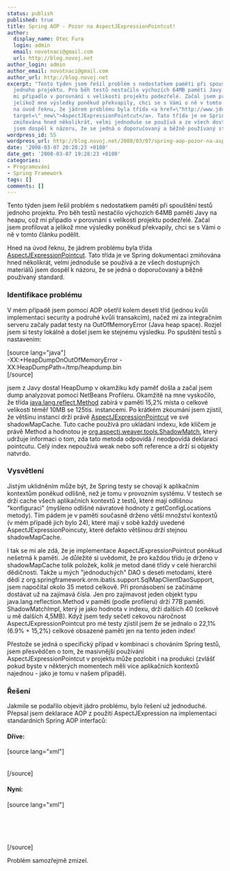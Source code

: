 ```yaml
---
status: publish
published: true
title: Spring AOP - Pozor na AspectJExpressionPointcut!
author:
  display_name: Otec Fura
  login: admin
  email: novotnaci@gmail.com
  url: http://blog.novoj.net
author_login: admin
author_email: novotnaci@gmail.com
author_url: http://blog.novoj.net
excerpt: "Tento týden jsem řešil problém s nedostatkem paměti při spouštění testů
  jednoho projektu. Pro běh testů nestačilo výchozích 64MB paměti Javy na heapu, což
  mi připadlo v porovnání s velikostí projektu podezřelé. Začal jsem profilovat a
  jelikož mne výsledky poněkud překvapily, chci se s Vámi o ně v tomto článku podělit.\r\n\r\nHned
  na úvod řeknu, že jádrem problému byla třída <a href=\"http://www.jdocs.com/spring/2.0.6/org/springframework/aop/aspectj/AspectJExpressionPointcut.html\"
  target=\"_new\">AspectJExpressionPointcut</a>. Tato třída je ve Spring dokumentaci
  zmiňována hned několikrát, velmi jednoduše se používá a ze všech dostupných materiálů
  jsem dospěl k názoru, že se jedná o doporučovaný a běžně používaný standard.\r\n\r\n"
wordpress_id: 55
wordpress_url: http://blog.novoj.net/2008/03/07/spring-aop-pozor-na-aspectjexpressionpointcut/
date: '2008-03-07 20:28:23 +0100'
date_gmt: '2008-03-07 19:28:23 +0100'
categories:
- Programování
- Spring Framework
tags: []
comments: []
---
```

<p>Tento týden jsem řešil problém s nedostatkem paměti při spouštění testů jednoho projektu. Pro běh testů nestačilo výchozích 64MB paměti Javy na heapu, což mi připadlo v porovnání s velikostí projektu podezřelé. Začal jsem profilovat a jelikož mne výsledky poněkud překvapily, chci se s Vámi o ně v tomto článku podělit.</p>
<p>Hned na úvod řeknu, že jádrem problému byla třída <a href="http://www.jdocs.com/spring/2.0.6/org/springframework/aop/aspectj/AspectJExpressionPointcut.html" target="_new">AspectJExpressionPointcut</a>. Tato třída je ve Spring dokumentaci zmiňována hned několikrát, velmi jednoduše se používá a ze všech dostupných materiálů jsem dospěl k názoru, že se jedná o doporučovaný a běžně používaný standard.</p>
<p><a id="more"></a><a id="more-55"></a></p>
<h3>Identifikace problému</h3>
<p>V mém případě jsem pomocí AOP ošetřil kolem deseti tříd (jednou kvůli implementaci security a podruhé kvůli transakcím), načež mi za integračním serveru začaly padat testy na OutOfMemoryError (Java heap space). Rozjel jsem si testy lokálně a došel jsem ke stejnému výsledku. Po spuštění testů s nastavením:</p>
<p>[source lang="java"]<br />
-XX:+HeapDumpOnOutOfMemoryError -XX:HeapDumpPath=/tmp/heapdump.bin<br />
[/source]</p>
<p>jsem z Javy dostal HeapDump v okamžiku kdy paměť došla a začal jsem dump analyzovat pomocí NetBeans Profileru. Okamžitě na mne vyskočilo, že třída <a href="http://java.sun.com/j2se/1.5.0/docs/api/java/lang/reflect/Method.html" target="_new">java.lang.reflect.Method</a> zabírá v paměti 15,2% místa o celkové velikosti téměř 10MB se 125tis. instancemi. Po krátkém zkoumání jsem zjistil, že většinu instancí drží právě <a href="http://www.jdocs.com/spring/2.0.6/org/springframework/aop/aspectj/AspectJExpressionPointcut.html" target="_new">AspectJExpressionPointcut</a> ve své shadowMapCache. Tuto cache používá pro ukládání indexu, kde klíčem je právě Method a hodnotou je <a href="http://www.eclipse.org/aspectj/doc/next/weaver-api/org/aspectj/weaver/tools/ShadowMatch.html" target="_new">org.aspectj.weaver.tools.ShadowMatch</a>, který udržuje informaci o tom, zda tato metoda odpovídá / neodpovídá deklaraci pointcutu. Celý index nepoužívá weak nebo soft reference a drží si objekty natvrdo.</p>
<h3>Vysvětlení</h3>
<p>Jistým uklidněním může být, že Spring testy se chovají k aplikačním kontextům poněkud odlišně, než je tomu v provozním systému. V testech se drží cache všech aplikačních kontextů z testů, které mají odlišnou "konfiguraci" (myšleno odlišné návratové hodnoty z getConfigLocations metody). Tím pádem je v paměti současně drženo větší množství kontextů (v mém případě jich bylo 24), které mají v sobě každý uvedené AspectJExpressionPoincuty, které defakto většinou drží stejnou shadowMapCache.</p>
<p>I tak se mi ale zdá, že je implementace AspectJExpressionPointcut poněkud nešetrná k paměti. Je důležité si uvědomit, že pro každou třídu je drženo v shadowMapCache tolik položek, kolik je metod dané třídy v celé hierarchii dědičnosti. Takže u mých "jednoduchých" DAO s deseti metodami, které dědí z org.springframework.orm.ibatis.support.SqlMapClientDaoSupport, jsem napočítal okolo 35 metod celkově. Při pronásobení se začínáme dostávat už na zajímavá čísla. Jen pro zajímavost jeden objekt typu java.lang.reflection.Method v paměti (podle profileru) drží 77B paměti. ShadowMatchImpl, který je jako hodnota v indexu, drží dalších 40 (celkově u mě dalších 4,5MB). Když jsem tedy sečetl cekovou náročnost AspectJExpressionPointcut pro mé testy zjistil jsem že se jednalo o 22,1% (6.9% + 15,2%) celkové obsazené paměti jen na tento jeden index!</p>
<p>Přestože se jedná o specifický případ v kombinaci s chováním Spring testů, jsem přesvědčen o tom, že masivnější používání AspectJExpressionPointcut v projektu může pozlobit i na produkci (zvlášť pokud byste v některých momentech měli více aplikačních kontextů najednou - jako je tomu v našem případě).</p>
<h3>Řešení</h3>
<p>Jakmile se podařilo objevit jádro problému, bylo řešení už jednoduché. Přepsal jsem deklarace AOP z použití AspectJExpression na implementaci standardních Spring AOP interfaců:</p>
<h4>Dříve:</h4>
<p>[source lang="xml"]<br />
<aop:pointcut id="myPointcut" expression="execution(* com.pckg.*.*(..))"/><br />
<aop:advisor advice-ref="someAdvice" pointcut-ref="myPointcut"/><br />
[/source]</p>
<h4>Nyní:</h4>
<p>[source lang="xml"]<br />
<bean id="myPointcut" class="org.springframework.aop.support.JdkRegexpMethodPointcut"></p>
<property name="classFilter">
			<bean class="org.springframework.aop.support.RootClassFilter"><br />
				<constructor-arg value="com.pckg.SomeClassOrInterface"/><br />
			</bean>
		</property>
<property name="pattern" value=".*"/>
	</bean><br />
<aop:advisor advice-ref="someAdvice" pointcut-ref="myPointcut"/><br />
[/source]</p>
<p>Problém samozřejmě zmizel.</p>
